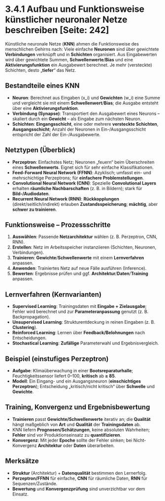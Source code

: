 # 3.4.1 Aufbau und Funktionsweise künstlicher neuronaler Netze beschreiben [Seite: 242]

Künstliche neuronale Netze (**KNN**) ahmen die Funktionsweise des menschlichen Gehirns nach: Viele einfache **Neuronen** sind über gewichtete **Verbindungen** verknüpft und in **Schichten** organisiert. Aus Eingabewerten wird über gewichtete Summen, **Schwellenwerte**/**Bias** und eine **Aktivierungsfunktion** ein Ausgabewert berechnet. Je mehr (versteckte) Schichten, desto „**tiefer**“ das Netz. 

## Bestandteile eines KNN

* **Neuron**: Berechnet aus Eingaben (x_i) und **Gewichten** (w_i) eine Summe und vergleicht sie mit einem **Schwellenwert**/**Bias**; die Ausgabe entsteht über eine **Aktivierungsfunktion**. 
* **Verbindung (Synapse)**: Transportiert den Ausgabewert eines Neurons – skaliert durch ein **Gewicht** – als Eingabe zum nächsten Neuron. 
* **Schichten**: **Eingangsschicht**, eine oder mehrere **versteckte Schichten**, **Ausgangsschicht**; Anzahl der Neuronen in Ein-/Ausgangsschicht entspricht der Zahl der Ein-/Ausgabewerte. 

## Netztypen (Überblick)

* **Perzeptron**: Einfachstes Netz; Neuronen „feuern“ beim Überschreiten eines **Schwellenwerts**. Eignet sich für sehr einfache Klassifikationen. 
* **Feed-Forward Neural Network (FFNN)**: Azyklisch; umfasst ein- und mehrschichtige Perzeptrons; für **einfachere Problemstellungen**. 
* **Convolutional Neural Network (CNN)**: Spezielle **Convolutional Layers** erhalten **räumliche Nachbarschaften** (z. B. in Bildern); stark für **Bild-/Audiodaten**. 
* **Recurrent Neural Network (RNN)**: **Rückkopplungen** (direkt/seitlich/indirekt) erlauben **Zustandsspeicherung**; **mächtig**, aber **schwer zu trainieren**. 

## Funktionsweise – Prozessschritte

1. **Auswählen**: Passende **Netzarchitektur** wählen (z. B. Perzeptron, CNN, RNN).
2. **Erstellen**: Netz im Arbeitsspeicher instanziieren (Schichten, Neuronen, Verbindungen).
3. **Trainieren**: **Gewichte**/**Schwellenwerte** mit einem **Lernverfahren** anpassen.
4. **Anwenden**: Trainiertes Netz auf neue Fälle ausführen (Inference).
5. **Bewerten**: Ergebnisse prüfen und ggf. **Architektur**/**Daten**/**Training** anpassen. 

## Lernverfahren (Kernvarianten)

* **Supervised Learning**: Trainingsdaten mit **Eingabe + Zielausgabe**; Fehler wird berechnet und zur **Parameteranpassung** genutzt (z. B. Backpropagation). 
* **Unsupervised Learning**: Strukturentdeckung in reinen Eingaben (z. B. **Clustering**). 
* **Reinforced Learning**: Lernen über **Feedback/Belohnungen** nach Entscheidungen. 
* **Stochastical Learning**: **Zufällige** Parameterwahl und Ergebnisvergleich. 

## Beispiel (einstufiges **Perzeptron**)

* **Aufgabe**: Klimaüberwachung in einer **Bootsreparaturhalle**; Feuchtigkeitssensor liefert 0–100, **kritisch** ab **≥ 85**.
* **Modell**: Ein Eingang- und ein Ausgangsneuron (**einschichtiges Perzeptron**); Entscheidung „kritisch/nicht kritisch“ über **Schwelle** und **Gewichte**. 

## Training, Konvergenz und Ergebnisbewertung

* **Trainieren** passt **Gewichte/Schwellenwerte** iterativ an; die **Qualität** hängt maßgeblich von **Art** und **Qualität** der **Trainingsdaten** ab. 
* KNN liefern **Prognosen/Schätzungen**, keine absoluten Wahrheiten; **Fehler** sind vor Produktionseinsatz zu **quantifizieren**. 
* **Konvergenz**: Mit jeder **Epoche** sollte der Fehler sinken; bei Nicht-Konvergenz **Architektur** oder **Daten** überarbeiten. 

## Merksätze

* **Struktur** (Architektur) + **Datenqualität** bestimmen den Lernerfolg. 
* **Perzeptron/FFNN** für einfache, **CNN** für räumliche Daten, **RNN** für Sequenzen/Zustände. 
* **Bewertung** und **Konvergenzprüfung** sind unverzichtbar vor dem Einsatz. 
